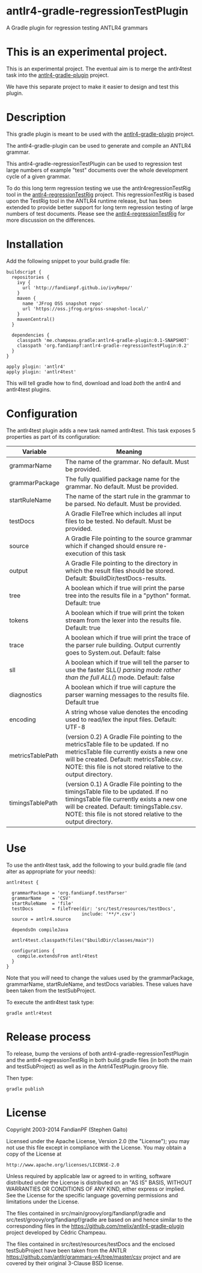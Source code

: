 # antlr4-gradle-regressionTestPlugin

A Gradle plugin for regression testing ANTLR4 grammars

# This is an experimental project.

This is an experimental project. The eventual aim is to merge the antlr4test
task into the
[antlr4-gradle-plugin](https://github.com/melix/antlr4-gradle-plugin) project.

We have this separate project to make it easier to design and test this plugin. 

# Description

This gradle plugin is meant to be used with the 
[antlr4-gradle-plugin](https://github.com/melix/antlr4-gradle-plugin) project.

The antlr4-gradle-plugin can be used to generate and compile an ANTLR4 grammar.

This antlr4-gradle-regressionTestPlugin can be used to regression test large
numbers of example "test" documents over the whole development cycle of a given
grammar.

To do this long term regression testing we use the antlr4regressionTestRig tool
in the
[antlr4-regressionTestRig](https://github.com/fandianpf/antlr4-regressionTestRig)
project. This regressionTestRig is based upon the TestRig tool in the ANTLR4
runtime release, but has been extended to provide better support for long term
regression testing of large numbers of test documents.  Please see the 
[antlr4-regressionTestRig](https://github.com/fandianpf/antlr4-regressionTestRig)
for more discussion on the differences.

# Installation

Add the following snippet to your build.gradle file:

```
buildscript {
  repositories {
    ivy {
      url 'http://fandianpf.github.io/ivyRepo/'
    }
    maven {
      name 'JFrog OSS snapshot repo'
      url 'https://oss.jfrog.org/oss-snapshot-local/'
    }
    mavenCentral()
  }

  dependencies { 
    classpath 'me.champeau.gradle:antlr4-gradle-plugin:0.1-SNAPSHOT'
    classpath 'org.fandianpf:antlr4-gradle-regressionTestPlugin:0.2'
  }
}

apply plugin: 'antlr4'
apply plugin: 'antlr4test'
```

This will tell gradle how to find, download and load *both* the antlr4 and
antlr4test plugins.

# Configuration

The antlr4test plugin adds a new task named antlr4test. This task exposes 5
properties as part of its configuration:

| Variable         | Meaning |
|------------------|---------|
| grammarName      | The name of the grammar. No default. Must be provided. |
| grammarPackage   | The fully qualified package name for the grammar. No default. Must be provided. |
| startRuleName    | The name of the start rule in the grammar to be parsed. No default. Must be provided. |
| testDocs         | A Gradle FileTree which includes all input files to be tested. No default. Must be provided. |
| source           | A Gradle File pointing to the source grammar which if changed should ensure re-execution of this task |
| output           | A Gradle File pointing to the directory in which the result files should be stored. Default: $buildDir/testDocs-results. |
| tree             | A boolean which if true will print the parse tree into the results file in a "python" format. Default: true |
| tokens           | A boolean which if true will print the token stream from the lexer into the results file. Default: true |
| trace            | A boolean which if true will print the trace of the parser rule building. Output currently goes to System.out. Default: false |
| sll              | A boolean which if true will tell the parser to use the faster SLL(*) parsing mode rather than the full ALL(*) mode. Default: false |
| diagnostics      | A boolean which if true will capture the parser warning messages to the results file. Default true |
| encoding         | A string whose value denotes the encoding used to read/lex the input files. Default: UTF-8 |
| metricsTablePath | (version 0.2) A Gradle File pointing to the metricsTable file to be updated. If no metricsTable file currently exists a new one will be created. Default: metricsTable.csv. NOTE: this file is not stored relative to the output directory. |
| timingsTablePath | (version 0.1) A Gradle File pointing to the timingsTable file to be updated. If no timingsTable file currently exists a new one will be created. Default: timingsTable.csv. NOTE: this file is not stored relative to the output directory. |

# Use

To use the antlr4test task, add the following to your build.gradle file (and
alter as appropriate for your needs):

```
antlr4test {
  
  grammarPackage = 'org.fandianpf.testParser'
  grammarName    = 'CSV'
  startRuleName  = 'file'
  testDocs       = fileTree(dir: 'src/test/resources/testDocs',
                            include: '**/*.csv')
  source = antlr4.source

  dependsOn compileJava
  
  antlr4test.classpath(files("$buildDir/classes/main"))
  
  configurations {
    compile.extendsFrom antlr4test
  }
}
```

Note that you *will* need to change the values used by the grammarPackage,
grammarName, startRuleName, and testDocs variables. These values have been taken
from the testSubProject.

To execute the antlr4test task type:

    gradle antlr4test

# Release process

To release, bump the versions of both antlr4-gradle-regressionTestPlugin and the
antlr4-regressionTestRig in both build.gradle files (in both the main and
testSubProject) as well as in the Antrl4TestPlugin.groovy file.

Then type:

    gradle publish

# License

Copyright 2003-2014 FandianPF (Stephen Gaito)

Licensed under the Apache License, Version 2.0 (the "License"); you may not use
this file except in compliance with the License. You may obtain a copy of the
License at

    http://www.apache.org/licenses/LICENSE-2.0

Unless required by applicable law or agreed to in writing, software distributed
under the License is distributed on an "AS IS" BASIS, WITHOUT WARRANTIES OR
CONDITIONS OF ANY KIND, either express or implied. See the License for the
specific language governing permissions and limitations under the License.

The files contained in src/main/groovy/org/fandianpf/gradle and
src/test/groovy/org/fandianpf/gradle are based on and hence similar to the
corresponding files in the https://github.com/melix/antlr4-gradle-plugin project
developed by Cédric Champeau.
 
The files contained in src/test/resources/testDocs and the enclosed
testSubProject have been taken from the ANTLR
https://github.com/antlr/grammars-v4/tree/master/csv project and are covered by
their original 3-Clause BSD license.
